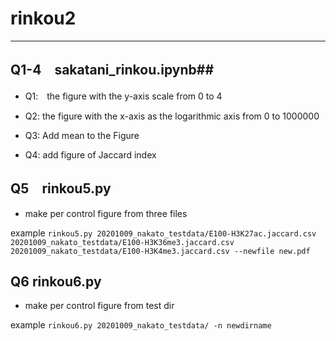 # rinkou2 #

----

## Q1-4　sakatani_rinkou.ipynb##

- Q1:　the figure with the y-axis scale from 0 to 4

- Q2: the figure with the x-axis as the logarithmic axis from 0 to 1000000

- Q3: Add mean to the Figure

- Q4: add figure of Jaccard index

## Q5　rinkou5.py ##

- make per control figure from three files

example
 ``rinkou5.py 20201009_nakato_testdata/E100-H3K27ac.jaccard.csv 20201009_nakato_testdata/E100-H3K36me3.jaccard.csv 20201009_nakato_testdata/E100-H3K4me3.jaccard.csv --newfile new.pdf``

## Q6 rinkou6.py ##

- make per control figure from test dir

example
``rinkou6.py 20201009_nakato_testdata/ -n newdirname``
